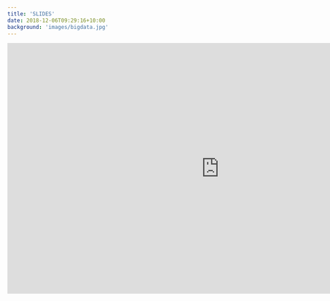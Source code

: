```yaml
---
title: 'SLIDES'
date: 2018-12-06T09:29:16+10:00
background: 'images/bigdata.jpg'
---
```


<iframe src="https://docs.google.com/presentation/d/e/2PACX-1vSpwN7O9U8ndzBY9rtFiGgexpahYQ2ng3cpIUQGgrjZ-KiszevnJhzkcTtTPNx4l_k62MLP9GYpjtkv/embed?start=false&loop=false&delayms=30000" frameborder="0" width="960" height="569" allowfullscreen="true" mozallowfullscreen="true" webkitallowfullscreen="true"></iframe>